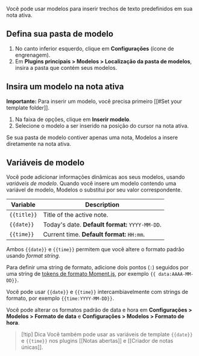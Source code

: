 Você pode usar modelos para inserir trechos de texto predefinidos em sua nota ativa.

## Defina sua pasta de modelo

1. No canto inferior esquerdo, clique em **Configurações** (ícone de engrenagem).
2. Em **Plugins principais > Modelos > Localização da pasta de modelos**, insira a pasta que contém seus modelos.

## Insira um modelo na nota ativa

**Importante:** Para inserir um modelo, você precisa primeiro [[#Set your template folder]].

1. Na faixa de opções, clique em **Inserir modelo**.
2. Selecione o modelo a ser inserido na posição do cursor na nota ativa.

Se sua pasta de modelo contiver apenas uma nota, Modelos a insere diretamente na nota ativa.

## Variáveis de modelo

Você pode adicionar informações dinâmicas aos seus modelos, usando _variáveis de modelo_. Quando você insere um modelo contendo uma variável de modelo, Modelos o substitui por seu valor correspondente.

| Variable    | Description                                     |
|-------------|-------------------------------------------------|
| `{{title}}` | Title of the active note.                       |
| `{{date}}`  | Today's date. **Default format:** `YYYY-MM-DD`. |
| `{{time}}`  | Current time. **Default format:** `HH:mm`.      |

Ambos `{{date}}` e `{{time}}` permitem que você altere o formato padrão usando _format string_.

Para definir uma string de formato, adicione dois pontos (`:`) seguidos por uma string de [tokens de formato Moment.js](https://momentjs.com/docs/#/displaying/format/), por exemplo `{{ data:AAAA-MM-DD}}`.

Você pode usar `{{date}}` e `{{time}}` intercambiavelmente com strings de formato, por exemplo `{{time:YYYY-MM-DD}}`.

Você pode alterar os formatos padrão de data e hora em **Configurações > Modelos > Formato de data** e **Configurações > Modelos > Formato de hora**.

> [!tip] Dica
> Você também pode usar as variáveis de template `{{date}}` e `{{time}}` nos plugins [[Notas abertas]] e [[Criador de notas únicas]].